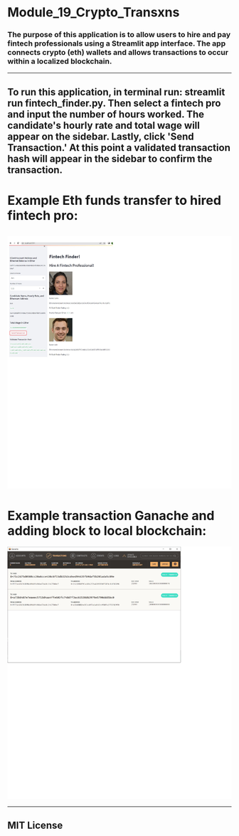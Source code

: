# Module_19_Crypto_Transxns


### The purpose of this application is to allow users to hire and pay fintech professionals using a Streamlit app interface. The app connects crypto (eth) wallets and allows transactions to occur within a localized blockchain. 


---
## To run this application, in terminal run: streamlit run fintech_finder.py. Then select a fintech pro and input the number of hours worked. The candidate's hourly rate and total wage will appear on the sidebar. Lastly, click 'Send Transaction.' At this point a validated transaction hash will appear in the sidebar to confirm the transaction.

# Example Eth funds transfer to hired fintech pro: 

![Transaction Hash Streamlit:](streamlit_transaction_hash.jpg)
---
# Example transaction Ganache and adding block to local blockchain:

![Transaction Ganache:](ganache_transaction.jpg)

---
## MIT License
